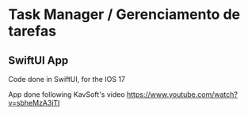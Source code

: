 # Task Manager / Gerenciamento de tarefas

## SwiftUI App
Code done in SwiftUI, for the IOS 17

App done following KavSoft's video
https://www.youtube.com/watch?v=sbheMzA3jTI
